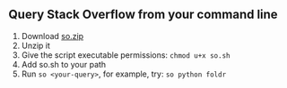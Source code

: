## Query Stack Overflow from your command line

1. Download [so.zip](https://github.com/Que3216/command-line-stack-overflow/raw/master/so.zip)
3. Unzip it
4. Give the script executable permissions: `chmod u+x so.sh`
5. Add so.sh to your path
6. Run `so <your-query>`, for example, try: `so python foldr`